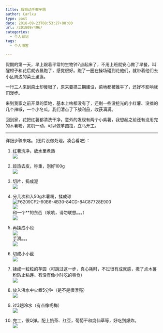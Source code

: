 ```yaml
---
title: 假期动手做芋圆
author: Carlxu
type: post
date: 2018-09-23T08:53:27+00:00
url: /201809/496/
categories:
  - 个人日记
tags:
  - 个人博客

---
```

假期的第一天，早上跟着平常的生物钟7点起床了，不用上班就安心做了早餐，叫醒橙子和花后就去晨跑了，感觉很好。跑了一圈在操场碰到花他们，就带着他们去小区周边的菜土里逛。

一行三人来到菜土却傻眼了，原来要搞三期建设，菜地都被推平了，还好不影响我们漫步。

<!--more-->

来到我家之前开垦的菜地，基本上啥都没有了，还剩一些没挖光的小红薯、没摘的几个辣椒，一个小冬瓜，我们清点了下战利品，收获满满。

回到家，花把红薯都清洗干净，意外的发现有两个小紫薯，我想起之前还有没用完的木薯粉，灵机一动，可以做芋圆拉，立马开工。

* * *

详细步骤来咯。（图片没做处理，凑合看吧）：

  1. 红薯洗净，放水里煮熟  
![][1] 

  2. 趁热去皮，称重，刚好100g  
![][2] 

  3. 切片，捣成泥  
![][3] 

  4. 分几次和入50g木薯粉，揉成球  
![F6209CF2-90B6-4B30-84CD-84C87728E900][4]  
![][5]  
    和一个**的东西（咳咳，请勿联想。。。）  
![][6] 

  5. 再揉成小段  
![][7]  
    手滑。。。  
![][8] 

  6. 切成小小截  
![][9] 

  7. 揉成一粒粒的芋圆（可跳过这一步，真心耗时，不过很有成就感，撒了点木薯粉防止粘连。有没有像小时吃的零食）  
![][10] 

  8. 放入沸水中火煮5分钟（是不是很漂亮）  
![][11] 

  9. 过3趟冷水（有点像杨梅）  
![][12] 

 10. 完工，很Q弹。配上奶茶、红豆，葡萄干和烧仙草等，好吃到爆炸。  
![][13]

 [1]: http://p4lvnovwr.bkt.clouddn.com/15377174819965.jpg-1
 [2]: http://p4lvnovwr.bkt.clouddn.com/15377175083229.jpg-1
 [3]: http://p4lvnovwr.bkt.clouddn.com/15377177278528.jpg-1
 [4]: http://p4lvnovwr.bkt.clouddn.com/F6209CF2-90B6-4B30-84CD-84C87728E900.png-1
 [5]: http://p4lvnovwr.bkt.clouddn.com/15377177770072.jpg-1
 [6]: http://p4lvnovwr.bkt.clouddn.com/15377180487110.jpg-1
 [7]: http://p4lvnovwr.bkt.clouddn.com/15377176070372.jpg-1
 [8]: http://p4lvnovwr.bkt.clouddn.com/15377176401674.jpg-1
 [9]: http://p4lvnovwr.bkt.clouddn.com/15377178256450.jpg-1
 [10]: http://p4lvnovwr.bkt.clouddn.com/15377178768952.jpg-1
 [11]: http://p4lvnovwr.bkt.clouddn.com/15377179665075.jpg-1
 [12]: http://p4lvnovwr.bkt.clouddn.com/15377182577370.jpg-1
 [13]: http://p4lvnovwr.bkt.clouddn.com/15377183220561.jpg-1
